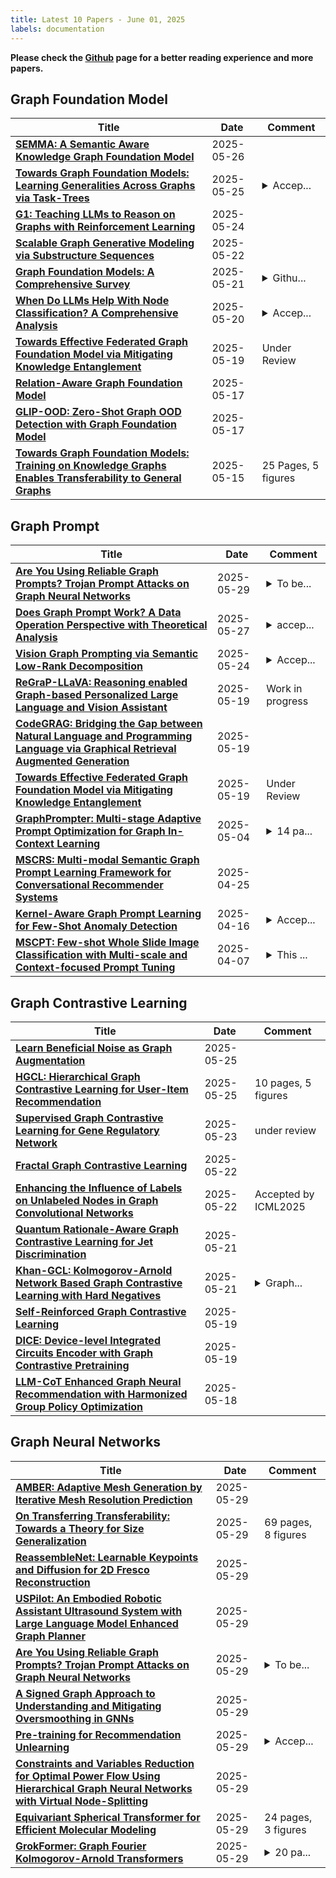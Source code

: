 ```yaml
---
title: Latest 10 Papers - June 01, 2025
labels: documentation
---
```

**Please check the [Github](https://github.com/yqhuang722/DailyArxiv) page for a better reading experience and more papers.**

## Graph Foundation Model
| **Title** | **Date** | **Comment** |
| --- | --- | --- |
| **[SEMMA: A Semantic Aware Knowledge Graph Foundation Model](http://arxiv.org/abs/2505.20422v1)** | 2025-05-26 |  |
| **[Towards Graph Foundation Models: Learning Generalities Across Graphs via Task-Trees](http://arxiv.org/abs/2412.16441v3)** | 2025-05-25 | <details><summary>Accep...</summary><p>Accepted by ICML 2025</p></details> |
| **[G1: Teaching LLMs to Reason on Graphs with Reinforcement Learning](http://arxiv.org/abs/2505.18499v1)** | 2025-05-24 |  |
| **[Scalable Graph Generative Modeling via Substructure Sequences](http://arxiv.org/abs/2505.16130v1)** | 2025-05-22 |  |
| **[Graph Foundation Models: A Comprehensive Survey](http://arxiv.org/abs/2505.15116v1)** | 2025-05-21 | <details><summary>Githu...</summary><p>Github Repo: https://github.com/Zehong-Wang/Awesome-Foundation-Models-on-Graphs. 93 pages, 438 references</p></details> |
| **[When Do LLMs Help With Node Classification? A Comprehensive Analysis](http://arxiv.org/abs/2502.00829v2)** | 2025-05-20 | <details><summary>Accep...</summary><p>Accepted by ICML 2025</p></details> |
| **[Towards Effective Federated Graph Foundation Model via Mitigating Knowledge Entanglement](http://arxiv.org/abs/2505.12684v1)** | 2025-05-19 | Under Review |
| **[Relation-Aware Graph Foundation Model](http://arxiv.org/abs/2505.12027v1)** | 2025-05-17 |  |
| **[GLIP-OOD: Zero-Shot Graph OOD Detection with Graph Foundation Model](http://arxiv.org/abs/2504.21186v2)** | 2025-05-17 |  |
| **[Towards Graph Foundation Models: Training on Knowledge Graphs Enables Transferability to General Graphs](http://arxiv.org/abs/2410.12609v2)** | 2025-05-15 | 25 Pages, 5 figures |

## Graph Prompt
| **Title** | **Date** | **Comment** |
| --- | --- | --- |
| **[Are You Using Reliable Graph Prompts? Trojan Prompt Attacks on Graph Neural Networks](http://arxiv.org/abs/2410.13974v2)** | 2025-05-29 | <details><summary>To be...</summary><p>To be appeared in KDD 2025</p></details> |
| **[Does Graph Prompt Work? A Data Operation Perspective with Theoretical Analysis](http://arxiv.org/abs/2410.01635v2)** | 2025-05-27 | <details><summary>accep...</summary><p>accepted by ICML 2025</p></details> |
| **[Vision Graph Prompting via Semantic Low-Rank Decomposition](http://arxiv.org/abs/2505.04121v2)** | 2025-05-24 | <details><summary>Accep...</summary><p>Accepted by ICML 2025</p></details> |
| **[ReGraP-LLaVA: Reasoning enabled Graph-based Personalized Large Language and Vision Assistant](http://arxiv.org/abs/2505.03654v2)** | 2025-05-19 | Work in progress |
| **[CodeGRAG: Bridging the Gap between Natural Language and Programming Language via Graphical Retrieval Augmented Generation](http://arxiv.org/abs/2405.02355v4)** | 2025-05-19 |  |
| **[Towards Effective Federated Graph Foundation Model via Mitigating Knowledge Entanglement](http://arxiv.org/abs/2505.12684v1)** | 2025-05-19 | Under Review |
| **[GraphPrompter: Multi-stage Adaptive Prompt Optimization for Graph In-Context Learning](http://arxiv.org/abs/2505.02027v1)** | 2025-05-04 | <details><summary>14 pa...</summary><p>14 pages. IEEE International Conference on Data Engineering (ICDE'2025), accepted</p></details> |
| **[MSCRS: Multi-modal Semantic Graph Prompt Learning Framework for Conversational Recommender Systems](http://arxiv.org/abs/2504.10921v2)** | 2025-04-25 |  |
| **[Kernel-Aware Graph Prompt Learning for Few-Shot Anomaly Detection](http://arxiv.org/abs/2412.17619v2)** | 2025-04-16 | <details><summary>Accep...</summary><p>Accepted to AAAI 2025</p></details> |
| **[MSCPT: Few-shot Whole Slide Image Classification with Multi-scale and Context-focused Prompt Tuning](http://arxiv.org/abs/2408.11505v2)** | 2025-04-07 | <details><summary>This ...</summary><p>This work has been submitted to the IEEE TMI for possible publication</p></details> |

## Graph Contrastive Learning
| **Title** | **Date** | **Comment** |
| --- | --- | --- |
| **[Learn Beneficial Noise as Graph Augmentation](http://arxiv.org/abs/2505.19024v1)** | 2025-05-25 |  |
| **[HGCL: Hierarchical Graph Contrastive Learning for User-Item Recommendation](http://arxiv.org/abs/2505.19020v1)** | 2025-05-25 | 10 pages, 5 figures |
| **[Supervised Graph Contrastive Learning for Gene Regulatory Network](http://arxiv.org/abs/2505.17786v1)** | 2025-05-23 | under review |
| **[Fractal Graph Contrastive Learning](http://arxiv.org/abs/2505.11356v2)** | 2025-05-22 |  |
| **[Enhancing the Influence of Labels on Unlabeled Nodes in Graph Convolutional Networks](http://arxiv.org/abs/2411.02279v3)** | 2025-05-22 | Accepted by ICML2025 |
| **[Quantum Rationale-Aware Graph Contrastive Learning for Jet Discrimination](http://arxiv.org/abs/2411.01642v4)** | 2025-05-21 |  |
| **[Khan-GCL: Kolmogorov-Arnold Network Based Graph Contrastive Learning with Hard Negatives](http://arxiv.org/abs/2505.15103v1)** | 2025-05-21 | <details><summary>Graph...</summary><p>Graph Contrastive Learning, Self-supervised Learning, Kolmogorov-Arnold Network, Representation Learning</p></details> |
| **[Self-Reinforced Graph Contrastive Learning](http://arxiv.org/abs/2505.13650v1)** | 2025-05-19 |  |
| **[DICE: Device-level Integrated Circuits Encoder with Graph Contrastive Pretraining](http://arxiv.org/abs/2502.08949v2)** | 2025-05-19 |  |
| **[LLM-CoT Enhanced Graph Neural Recommendation with Harmonized Group Policy Optimization](http://arxiv.org/abs/2505.12396v1)** | 2025-05-18 |  |

## Graph Neural Networks
| **Title** | **Date** | **Comment** |
| --- | --- | --- |
| **[AMBER: Adaptive Mesh Generation by Iterative Mesh Resolution Prediction](http://arxiv.org/abs/2505.23663v1)** | 2025-05-29 |  |
| **[On Transferring Transferability: Towards a Theory for Size Generalization](http://arxiv.org/abs/2505.23599v1)** | 2025-05-29 | 69 pages, 8 figures |
| **[ReassembleNet: Learnable Keypoints and Diffusion for 2D Fresco Reconstruction](http://arxiv.org/abs/2505.21117v2)** | 2025-05-29 |  |
| **[USPilot: An Embodied Robotic Assistant Ultrasound System with Large Language Model Enhanced Graph Planner](http://arxiv.org/abs/2502.12498v2)** | 2025-05-29 |  |
| **[Are You Using Reliable Graph Prompts? Trojan Prompt Attacks on Graph Neural Networks](http://arxiv.org/abs/2410.13974v2)** | 2025-05-29 | <details><summary>To be...</summary><p>To be appeared in KDD 2025</p></details> |
| **[A Signed Graph Approach to Understanding and Mitigating Oversmoothing in GNNs](http://arxiv.org/abs/2502.11394v2)** | 2025-05-29 |  |
| **[Pre-training for Recommendation Unlearning](http://arxiv.org/abs/2505.22649v2)** | 2025-05-29 | <details><summary>Accep...</summary><p>Accepted to SIGIR 2025 Oral</p></details> |
| **[Constraints and Variables Reduction for Optimal Power Flow Using Hierarchical Graph Neural Networks with Virtual Node-Splitting](http://arxiv.org/abs/2411.06268v2)** | 2025-05-29 |  |
| **[Equivariant Spherical Transformer for Efficient Molecular Modeling](http://arxiv.org/abs/2505.23086v1)** | 2025-05-29 | 24 pages, 3 figures |
| **[GrokFormer: Graph Fourier Kolmogorov-Arnold Transformers](http://arxiv.org/abs/2411.17296v3)** | 2025-05-29 | <details><summary>20 pa...</summary><p>20 pages, 7 figures, 11 tables, Accepted by ICML 2025</p></details> |

